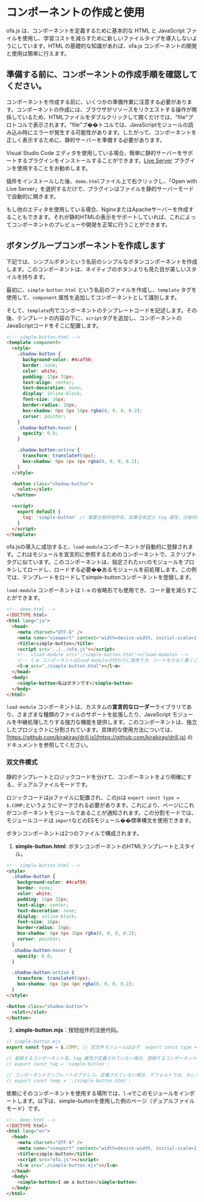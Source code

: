 # コンポーネントの作成と使用

ofa.js は、コンポーネントを定義するために基本的な HTML と JavaScript ファイルを使用し、学習コストを減らすために新しいファイルタイプを導入しないようにしています。HTML の基礎的な知識があれば、ofa.js コンポーネントの開発と使用は簡単に行えます。

## 準備する前に、コンポーネントの作成手順を確認してください。

コンポーネントを作成する前に、いくつかの準備作業に注意する必要があります。コンポーネントの作成には、ブラウザがリソースをリクエストする操作が関係しているため、HTMLファイルをダブルクリックして開くだけでは、"file"プロトコルで表示されます。"file"プ��トコルでは、JavaScriptモジュールの読み込み時にエラーが発生する可能性があります。したがって、コンポーネントを正しく表示するために、静的サーバーを準備する必要があります。

Visual Studio Code エディタを使用している場合、簡単に静的サーバーをサポートするプラグインをインストールすることができます。[Live Server](https://marketplace.visualstudio.com/items?itemName=ritwickdey.LiveServer) プラグインを使用することをお勧めします。

插件をインストールした後、`demo.html`ファイル上で右クリックし、「Open with Live Server」を選択するだけで、プラグインはファイルを静的サーバーモードで自動的に開きます。

もし他のエディタを使用している場合、NginxまたはApacheサーバーを作成することもできます。それが静的HTMLの表示をサポートしていれば、これによってコンポーネントのプレビューや開発を正常に行うことができます。

## ボタングループコンポーネントを作成します

下記では、シンプルボタンという名前のシンプルなボタンコンポーネントを作成します。このコンポーネントは、ネイティブのボタンよりも見た目が美しいスタイルを持ちます。

最初に、`simple-button.html` という名前のファイルを作成し、`template` タグを使用して、`component` 属性を追加してコンポーネントとして識別します。

そして、`template`内でコンポーネントのテンプレートコードを記述します。その後、テンプレートの内容の下に、`script`タグを追加し、コンポーネントのJavaScriptコードをそこに配置します。

```html
<!-- simple-button.html -->
<template component>
  <style>
    .shadow-button {
      background-color: #4caf50;
      border: none;
      color: white;
      padding: 15px 32px;
      text-align: center;
      text-decoration: none;
      display: inline-block;
      font-size: 16px;
      border-radius: 10px;
      box-shadow: 0px 8px 16px rgba(0, 0, 0, 0.2);
      cursor: pointer;
    }
    .shadow-button:hover {
      opacity: 0.8;
    }

    .shadow-button:active {
      transform: translateY(4px);
      box-shadow: 0px 2px 4px rgba(0, 0, 0, 0.2);
    }
  </style>

  <button class="shadow-button">
    <slot></slot>
  </button>

  <script>
    export default {
      tag: 'simple-button' // 需要注册的组件名，如果没有定义 tag 属性，注册的组件名与文件名保持一致
    }
  </script>
</template>
```

ofa.jsの導入に成功すると、`load-module`コンポーネントが自動的に登録されます。これはモジュールを宣言的に参照するためのコンポーネントで、スクリプトタグに似ています。このコンポーネントは、指定された`src`のモジュールをプロキシしてロードし、ロードする必要��あるモジュールを前処理します。この例では、テンプレートをロードしてsimple-buttonコンポーネントを登録します。

`load-module` コンポーネントは `l-m` の省略形でも使用でき、コード量を減らすことができます。

```html
<!-- demo.html -->
<!DOCTYPE html>
<html lang="ja">
  <head>
    <meta charset="UTF-8" />
    <meta name="viewport" content="width=device-width, initial-scale=1.0" />
    <title>simple-button</title>
    <script src="../../ofa.js"></script>
    <!-- <load-module src="./simple-button.html"></load-module> -->
    <!-- l-m コンポーネントはload-moduleの代わりに使用でき、コードを少なく書くことができます -->
    <l-m src="./simple-button.html"></l-m>
  </head>
  <body>
    <simple-button>私はボタンです</simple-button>
  </body>
</html>
```

`load-module` コンポーネントは、カスタムの**宣言的なローダー**ライブラリであり、さまざまな種類のファイルのサポートを拡張したり、JavaScript モジュールを中継処理したりする強力な機能を提供します。このコンポーネントは、独立したプロジェクトに分割されています。具体的な使用方法については、[https://github.com/kirakiray/drill.js](https://github.com/kirakiray/drill.js) のドキュメントを参照してください。

### 双文件模式

静的テンプレートとロジックコードを分けて、コンポーネントをより明確にする、デュアルファイルモードです。

ロジックコードはjsファイルに配置され、このjsは `export const type = $.COMP;`というようにマークされる必要があります。これにより、ページにこれがコンポーネントモジュールであることが通知されます。この分割モードでは、モジュールコードは `import`などのESモジュール��標準構文を使用できます。

ボタンコンポーネントは2つのファイルで構成されます。

1. **simple-button.html**: ボタンコンポーネントのHTMLテンプレートとスタイル。

```html
<!-- simple-button.html -->
<style>
  .shadow-button {
    background-color: #4caf50;
    border: none;
    color: white;
    padding: 15px 32px;
    text-align: center;
    text-decoration: none;
    display: inline-block;
    font-size: 16px;
    border-radius: 10px;
    box-shadow: 0px 8px 16px rgba(0, 0, 0, 0.2);
    cursor: pointer;
  }
  .shadow-button:hover {
    opacity: 0.8;
  }

  .shadow-button:active {
    transform: translateY(4px);
    box-shadow: 0px 2px 4px rgba(0, 0, 0, 0.2);
  }
</style>

<button class="shadow-button">
  <slot></slot>
</button>
```

2. **simple-button.mjs**：按钮组件的注册代码。

```javascript
// simple-button.mjs
export const type = $.COMP; // 双文件モジュールは必ず `export const type = $.COMP` を持つ必要があります。

// 登録するコンポーネント名。tag 属性が定義されていない場合、登録するコンポーネント名はファイル名と同じになります。
// export const tag = 'simple-button';

// コンポーネントテンプレートのアドレス。定義されていない場合、デフォルトでは、カレントモジュールと同じディレクトリにある、コンポーネントと同じ名前のhtmlファイルを読み込みます。
// export const temp = './simple-button.html';
```

依赖にそのコンポーネントを使用する場所では、`l-m`でこのモジュールをインポートします。以下は、simple-buttonを使用した例のページ（デュアルファイルモード）です。

```html
<!-- demo.html -->
<!DOCTYPE html>
<html lang="en">
  <head>
    <meta charset="UTF-8" />
    <meta name="viewport" content="width=device-width, initial-scale=1.0" />
    <title>simple-button</title>
    <script src="ofa.js"></script>
    <l-m src="./simple-button.mjs"></l-m> 
  </head>
  <body>
    <simple-button>I am a button</simple-button>
  </body>
</html>
```